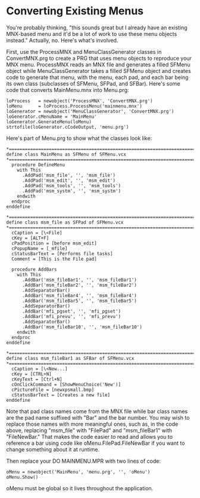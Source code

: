 ﻿# Converting Existing Menus

You're probably thinking, "this sounds great but I already have an existing MNX-based menu and it'd be a lot of work to use these menu objects instead." Actually, no. Here's what's involved.

First, use the ProcessMNX and MenuClassGenerator classes in ConvertMNX.prg to create a PRG that uses menu objects to reproduce your MNX menu. ProcessMNX reads an MNX file and generates a filled SFMenu object while MenuClassGenerator takes a filled SFMenu object and creates code to generate that menu, with the menu, each pad, and each bar being its own class (subclasses of SFMenu, SFPad, and SFBar). Here's some code that converts MainMenu.mnx into Menu.prg:

```foxpro
loProcess   = newobject('ProcessMNX', 'ConvertMNX.prg')
loMenu      = loProcess.ProcessMenu('mainmenu.mnx')
loGenerator = newobject('MenuClassGenerator', 'ConvertMNX.prg')
loGenerator.cMenuName = 'MainMenu'
loGenerator.GenerateMenu(loMenu)
strtofile(loGenerator.cCodeOutput, 'menu.prg')
```

Here's part of Menu.prg to show what the classes look like:

```foxpro
*=============================================================================
define class MainMenu as SFMenu of SFMenu.vcx
*=============================================================================
  procedure DefineMenu
    with This
      .AddPad('msm_file', '', 'msm_file')
      .AddPad('msm_edit', '', 'msm_edit')
      .AddPad('msm_tools', '', 'msm_tools')
      .AddPad('msm_systm', '', 'msm_systm')
    endwith
  endproc
enddefine

*=============================================================================
define class msm_file as SFPad of SFMenu.vcx
*=============================================================================
  cCaption = [\<File]
  cKey = [ALT+F]
  cPadPosition = [before msm_edit]
  cPopupName = [_mfile]
  cStatusBarText = [Performs file tasks]
  Comment = [This is the File pad]

  procedure AddBars
    with This
      .AddBar('msm_fileBar1', '', 'msm_fileBar1')
      .AddBar('msm_fileBar2', '', 'msm_fileBar2')
      .AddSeparatorBar()
      .AddBar('msm_fileBar4', '', 'msm_fileBar4')
      .AddBar('msm_fileBar5', '', 'msm_fileBar5')
      .AddSeparatorBar()
      .AddBar('mfi_pgset', '', 'mfi_pgset')
      .AddBar('mfi_prevu', '', 'mfi_prevu')
      .AddSeparatorBar()
      .AddBar('msm_fileBar10', '', 'msm_fileBar10')
    endwith
  endproc
enddefine

*=============================================================================
define class msm_fileBar1 as SFBar of SFMenu.vcx
*=============================================================================
  cCaption = [\<New...]
  cKey = [CTRL+N]
  cKeyText = [Ctrl+N]
  cOnClickCommand = [ShowMenuChoice('New')]
  cPictureFile = [newxpsmall.bmp]
  cStatusBarText = [Creates a new file]
enddefine
```

Note that pad class names come from the MNX file while bar class names are the pad name suffixed with "Bar" and the bar number. You may wish to replace those names with more meaningful ones, such as, in the code above, replacing "msm_file" with "FilePad" and "msm_fileBar1" with "FileNewBar." That makes the code easier to read and allows you to reference a bar using code like oMenu.FilePad.FileNewBar if you want to change something about it at runtime.

Then replace your DO MAINMENU.MPR with two lines of code:

```foxpro
oMenu = newobject('MainMenu', 'menu.prg', '', 'oMenu')
oMenu.Show()
```

oMenu must be global so it lives throughout the application.
